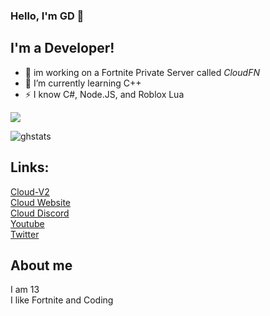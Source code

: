 ### Hello, I'm GD 👋

## I'm a Developer!

- 🔭 im working on a Fortnite Private Server called *CloudFN*
- 🌱 I’m currently learning C++
- ⚡ I know C#, Node.JS, and Roblox Lua

![](https://cdn.discordapp.com/attachments/835302046592270446/842765465575096340/Free-Cloud-Wallpapers.jpg?width=50&height=50)

![ghstats](https://github-readme-stats.vercel.app/api?username=GDBOI101&theme=dark&show_icons=true)
## Links:
[Cloud-V2](https://github.com/GDBOI101/Cloud-V2)
<br>
[Cloud Website](https://cloudfn.dev)
<br>
[Cloud Discord](https://discord.gg/MfXNpTg4EV)
<br>
[Youtube](https://www.youtube.com/channel/UCbI0is0OOW7u1Zc0_9-Mpkg)
<br>
[Twitter](https://twitter.com/GD_Studios101)
<br>

## About me

I am 13
<br>
I like Fortnite and Coding
<br>
